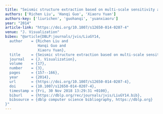 ```yaml
---
title: "Seismic structure extraction based on multi-scale sensitivity analysis"
authors: ['Richen Liu', 'Hanqi Guo', 'Xiaoru Yuan']
authors-key: ['liurichen', 'guohanqi', 'yuanxiaoru']
year: "2014"
article-link: "https://doi.org/10.1007/s12650-014-0207-4"
venue: "J. Visualization"
bibex: "@article{DBLP:journals/jvis/LiuGY14,
  author    = {Richen Liu and
               Hanqi Guo and
               Xiaoru Yuan},
  title     = {Seismic structure extraction based on multi-scale sensitivity analysis},
  journal   = {J. Visualization},
  volume    = {17},
  number    = {3},
  pages     = {157--166},
  year      = {2014},
  url       = {https://doi.org/10.1007/s12650-014-0207-4},
  doi       = {10.1007/s12650-014-0207-4},
  timestamp = {Fri, 30 Nov 2018 13:29:31 +0100},
  biburl    = {https://dblp.org/rec/journals/jvis/LiuGY14.bib},
  bibsource = {dblp computer science bibliography, https://dblp.org}
}"
---
```

